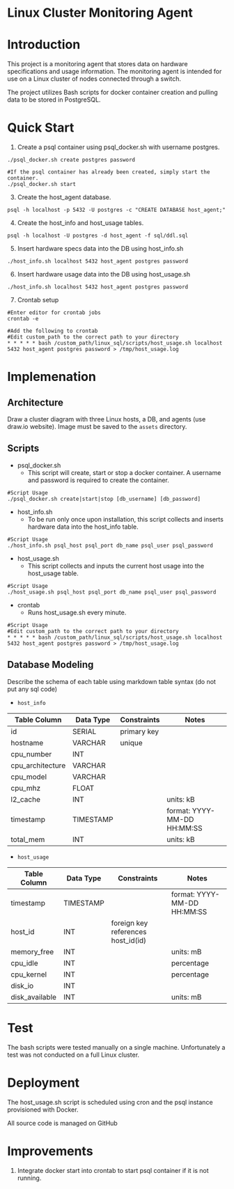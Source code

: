 # Linux Cluster Monitoring Agent

# Introduction
This project is a monitoring agent that stores data on hardware specifications and usage information. The monitoring 
agent is intended for use on a Linux cluster of nodes connected through a switch. 

The project utilizes Bash scripts for docker container creation and pulling data to be stored in PostgreSQL.


# Quick Start
1. Create a psql container using psql_docker.sh with username postgres.

```
./psql_docker.sh create postgres password 

#If the psql container has already been created, simply start the container.
./psql_docker.sh start
```
    
3. Create the host_agent database.

```psql -h localhost -p 5432 -U postgres -c "CREATE DATABASE host_agent;"```

4. Create the host_info and host_usage tables.

```psql -h localhost -U postgres -d host_agent -f sql/ddl.sql ```

5. Insert hardware specs data into the DB using host_info.sh

```./host_info.sh localhost 5432 host_agent postgres password ```

6. Insert hardware usage data into the DB using host_usage.sh

```./host_info.sh localhost 5432 host_agent postgres password```

7. Crontab setup
```
#Enter editor for crontab jobs
crontab -e

#Add the following to crontab
#Edit custom_path to the correct path to your directory
* * * * * bash /custom_path/linux_sql/scripts/host_usage.sh localhost 5432 host_agent postgres password > /tmp/host_usage.log
```

# Implemenation
## Architecture
Draw a cluster diagram with three Linux hosts, a DB, and agents (use draw.io website). Image must be saved to the `assets` directory.

## Scripts
- psql_docker.sh
    - This script will create, start or stop a docker container. A username and password is required to create the container.
  
```
#Script Usage
./psql_docker.sh create|start|stop [db_username] [db_password]
```
- host_info.sh
  - To be run only once upon installation, this script collects and inserts hardware data into the host_info table.

```
#Script Usage
./host_info.sh psql_host psql_port db_name psql_user psql_password
```
- host_usage.sh
  - This script collects and inputs the current host usage into the host_usage table.

```
#Script Usage
./host_usage.sh psql_host psql_port db_name psql_user psql_password
```
- crontab
  - Runs host_usage.sh every minute.

```
#Script Usage
#Edit custom_path to the correct path to your directory
* * * * * bash /custom_path/linux_sql/scripts/host_usage.sh localhost 5432 host_agent postgres password > /tmp/host_usage.log
```

## Database Modeling
Describe the schema of each table using markdown table syntax (do not put any sql code)
- `host_info`

| Table Column | Data Type | Constraints                   | Notes                       |
|---|-----------|-------------------------------|-----------------------------|
| id | SERIAL    | primary key                   |                             |
| hostname | VARCHAR   | unique                        |                             |
| cpu_number | INT       |                               |                             |
|cpu_architecture| VARCHAR   |                               |                             |
|cpu_model| VARCHAR   |                               |                             |
|cpu_mhz| FLOAT     |                               |                             |
|l2_cache| INT       |                               | units: kB                   |
|timestamp| TIMESTAMP |  | format: YYYY-MM-DD HH:MM:SS |
|total_mem| INT       |                               | units: kB                   |


         
- `host_usage`

|Table Column | Data Type | Constraints                        | Notes                 |
|---|-----------|------------------------------------|-----------------------|
|timestamp | TIMESTAMP |                                    | format: YYYY-MM-DD HH:MM:SS |
|host_id| INT       | foreign key references host_id(id) | |
|memory_free| INT      |                                    | units: mB             |
|cpu_idle| INT     |                                    | percentage            |
|cpu_kernel | INT     |                                    | percentage            |
|disk_io | INT       |                                    |                       |
|disk_available | INT      |                                    | units: mB             |


# Test
The bash scripts were tested manually on a single machine. Unfortunately a test was not conducted on a full Linux cluster.

# Deployment
The host_usage.sh script is scheduled using cron and the psql instance provisioned with Docker.

All source code is managed on GitHub

# Improvements
1. Integrate docker start into crontab to start psql container if it is not running.